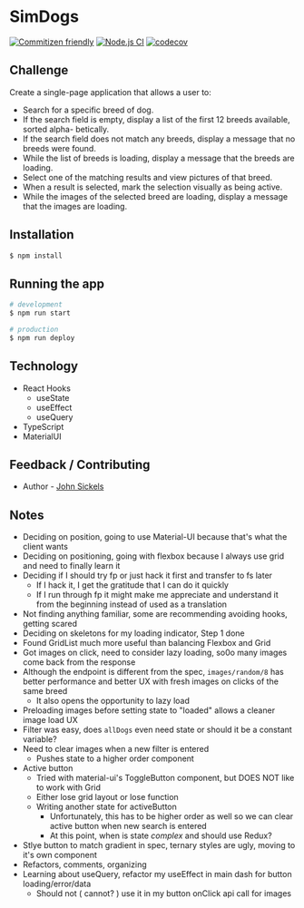 # SimDogs

[![Commitizen friendly](https://img.shields.io/badge/commitizen-friendly-brightgreen.svg)](http://commitizen.github.io/cz-cli/)
[![Node.js CI](https://github.com/johnsickels/sim-dogs/actions/workflows/node.js.yml/badge.svg)](https://github.com/johnsickels/sim-dogs/actions/workflows/node.js.yml)
[![codecov](https://codecov.io/gh/johnsickels/sim-dogs/branch/main/graph/badge.svg)](https://codecov.io/gh/johnsickels/sim-dogs)

## Challenge

Create a single-page application that allows a user to:
- Search for a specific breed of dog.
- If the search field is empty, display a list of the first 12 breeds available, sorted alpha-
betically.
- If the search field does not match any breeds, display a message that no breeds were found.
- While the list of breeds is loading, display a message that the breeds are loading.
- Select one of the matching results and view pictures of that breed.
- When a result is selected, mark the selection visually as being active.
- While the images of the selected breed are loading, display a message that the images are loading.

## Installation

```bash
$ npm install
```

## Running the app

```bash
# development
$ npm run start

# production
$ npm run deploy
```

## Technology

- React Hooks
  - useState
  - useEffect
  - useQuery
- TypeScript
- MaterialUI

## Feedback / Contributing

- Author - [John Sickels](https://github.com/johnsickels)

## Notes

- Deciding on position, going to use Material-UI because that's what the client wants
- Deciding on positioning, going with flexbox because I always use grid and need to finally learn it
- Deciding if I should try fp or just hack it first and transfer to fs later
  - If I hack it, I get the gratitude that I can do it quickly
  - If I run through fp it might make me appreciate and understand it from the beginning instead of used as a translation
- Not finding anything familiar, some are recommending avoiding hooks, getting scared
- Deciding on skeletons for my loading indicator, Step 1 done
- Found GridList much more useful than balancing Flexbox and Grid
- Got images on click, need to consider lazy loading, so0o many images come back from the response
- Although the endpoint is different from the spec, `images/random/8` has better performance and better UX with fresh images on clicks of the same breed
  - It also opens the opportunity to lazy load
- Preloading images before setting state to "loaded" allows a cleaner image load UX
- Filter was easy, does `allDogs` even need state or should it be a constant variable?
- Need to clear images when a new filter is entered
  - Pushes state to a higher order component
- Active button
  - Tried with material-ui's ToggleButton component, but DOES NOT like to work with Grid
  - Either lose grid layout or lose function
  - Writing another state for activeButton
    - Unfortunately, this has to be higher order as well so we can clear active button when new search is entered
    - At this point, when is state _complex_ and should use Redux?
- Stlye button to match gradient in spec, ternary styles are ugly, moving to it's own component
- Refactors, comments, organizing
- Learning about useQuery, refactor my useEffect in main dash for button loading/error/data
  - Should not ( cannot? ) use it in my button onClick api call for images
    